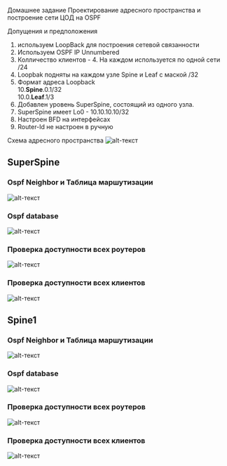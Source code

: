 

Домашнее задание
Проектирование адресного пространства и построение сети ЦОД на OSPF

Допущения и предположения
1. используем LoopBack для построения сетевой связанности
2. Используем OSPF IP Unnumbered
3. Колличество клиентов - 4. На каждом используется по одной сети /24
4. Loopbak подняты на каждом узле Spine и Leaf с маской /32
5. Формат адреса Loopback  
          10.__Spine__.0.1/32  
          10.0.__Leaf__.1/3
6. Добавлен уровень SuperSpine, состоящий из одного узла.
7. SuperSpine имеет Lo0 - 10.10.10.10/32
8. Настроен BFD на интерфейсах
9. Router-Id не настроен в ручную

Схема адресного пространства
![alt-текст](https://github.com/AndreyIvanov1972/Otus-COD/blob/main/DZ2-UNN/dz2-shema%20seti-2UN1.JPG)  

## SuperSpine 
### Ospf Neighbor и Таблица маршутизации

![alt-текст](https://github.com/AndreyIvanov1972/Otus-COD/blob/main/DZ2-UNN/SS/SuperSpine-Ospf-Nei-Route.PNG)

### Ospf database

![alt-текст](https://github.com/AndreyIvanov1972/Otus-COD/blob/main/DZ2-UNN/SS/SuperSpine-Ospf-base.PNG)

### Проверка доступности всех роутеров

![alt-текст](https://github.com/AndreyIvanov1972/Otus-COD/blob/main/DZ2-UNN/SS/SS-ping-router.PNG)

### Проверка доступности всех клиентов

![alt-текст](https://github.com/AndreyIvanov1972/Otus-COD/blob/main/DZ2-UNN/SS/SS-ping-client.PNG)

## Spine1 
### Ospf Neighbor и Таблица маршутизации

![alt-текст](https://github.com/AndreyIvanov1972/Otus-COD/blob/main/DZ2-UNN/Spine1/Spine1-Ospf-Nei-Route.PNG)

### Ospf database

![alt-текст](https://github.com/AndreyIvanov1972/Otus-COD/blob/main/DZ2-UNN/Spine1/Spine1-Ospf-base.PNG)

### Проверка доступности всех роутеров

![alt-текст](https://github.com/AndreyIvanov1972/Otus-COD/blob/main/DZ2-UNN/Spine1/Spine1-ping-router.PNG)

### Проверка доступности всех клиентов

![alt-текст](https://github.com/AndreyIvanov1972/Otus-COD/blob/main/DZ2-UNN/Spine1/Spine1-ping-client.PNG)
